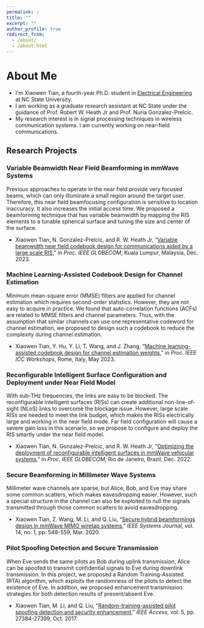 ```yaml
---
permalink: /
title: ""
excerpt: ""
author_profile: true
redirect_from: 
  - /about/
  - /about.html
---
```



About Me
======

* I'm Xiaowen Tian, a fourth-year Ph.D. student in [Electrical Engineering](https://ece.ncsu.edu/) at NC State University.
* I am working as a graduate research assistant at NC State under the guidance of Prof. Robert W. Heath Jr and Prof. Nuria Gonzalez-Prelcic.
* My research interest is in signal processing techniques in wireless communication systems. I am currently working on near-field communications.


## Research Projects

### Variable Beamwidth Near Field Beamforming in mmWave Systems

Previous approaches to operate in the near field provide very focused beams, which can only illuminate a small region around the target user. Therefore, this near field beamfocusing configuration is sensitive to location inaccuracy. It also increases the initial access time. We proposed a beamforming technique that has variable beamwidth by mapping the RIS elements to a tunable spherical surface and tuning the size and center of the surface.

- Xiaowen Tian, N. Gonzalez-Prelcic, and R. W. Heath Jr, “[Variable beamwidth near field codebook design for communications aided by a large scale RIS](https://ieeexplore-ieee-org.prox.lib.ncsu.edu/document/10437101),” in *Proc. IEEE GLOBECOM*, Kuala Lumpur, Malaysia, Dec. 2023.

### Machine Learning-Assisted Codebook Design for Channel Estimation

Minimum mean-square error (MMSE) filters are applied for channel estimation which requires second-order statistics. However, they are not easy to acquire in practice. We found that auto-correlation functions (ACFs) are related to MMSE filters and channel parameters. Thus, with the assumption that similar channels can use one representative codeword for channel estimation, we proposed to design such a codebook to reduce the complexity during channel estimation.

- Xiaowen Tian, Y. Hu, Y. Li, T. Wang, and J. Zhang, “[Machine learning-assisted codebook design for channel estimation weights](https://ieeexplore-ieee-org.prox.lib.ncsu.edu/document/10283641),” in *Proc. IEEE ICC Workshops*, Rome, Italy, May 2023.


### Reconfigurable Intelligent Surface Configuration and Deployment under Near Field Model

With sub-THz frequencies, the links are easy to be blocked. The reconfigurable intelligent surfaces (RISs) can create additional non-line-of-sight (NLoS) links to overcome the blockage issue. However, large scale RISs are needed to meet the link budget, which makes the RISs electrically large and working in the near field mode. Far field configuration will cause a severe gain loss in this scenario, so we propose to configure and deploy the RIS smartly under the near field model.

- Xiaowen Tian, N. Gonzalez-Prelcic, and R. W. Heath Jr, “[Optimizing the deployment of reconfigurable intelligent surfaces in mmWave vehicular systems](https://ieeexplore-ieee-org.prox.lib.ncsu.edu/abstract/document/10001015),” in *Proc. IEEE GLOBECOM*, Rio de Janeiro, Brazil, Dec. 2022.


### Secure Beamforming in Millimeter Wave Systems

Millimeter wave channels are sparse, but Alice, Bob, and Eve may share some common scatters, which makes eavesdropping easier. However, such a special structure in the channel can also be exploited to null the signals transmitted through those common scatters to avoid eavesdropping.

- Xiaowen Tian, Z. Wang, M. Li, and Q. Liu, “[Secure hybrid beamformings design in mmWave MIMO wiretap systems](https://ieeexplore.ieee.org/document/8758418),” *IEEE Systems Journal*, vol. 14, no. 1, pp. 548-559, Mar. 2020.


### Pilot Spoofing Detection and Secure Transmission

When Eve sends the same pilots as Bob during uplink transmission, Alice can be spoofed to transmit confidential signals to Eve during downlink transmission. In this project, we proposed a Random Training-Assisted (RTA) algorithm, which exploits the randomness of the pilots to detect the existence of Eve. In addition, we proposed enhancement transmission strategies for both detection results of present/absent Eve.

- Xiaowen Tian, M. Li, and Q. Liu, “[Random-training-assisted pilot spoofing detection and security enhancement](https://ieeexplore-ieee-org.prox.lib.ncsu.edu/document/8078174),” *IEEE Access*, vol. 5, pp. 27384-27399, Oct. 2017.


